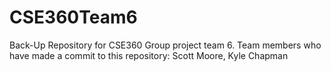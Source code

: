 # CSE360Team6
Back-Up Repository for CSE360 Group project team 6.
Team members who have made a commit to this repository: Scott Moore, Kyle Chapman